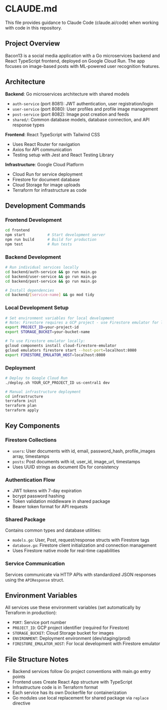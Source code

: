 # CLAUDE.md

This file provides guidance to Claude Code (claude.ai/code) when working with code in this repository.

## Project Overview

Bacon13 is a social media application with a Go microservices backend and React TypeScript frontend, deployed on Google Cloud Run. The app focuses on image-based posts with ML-powered user recognition features.

## Architecture

**Backend**: Go microservices architecture with shared models
- `auth-service` (port 8081): JWT authentication, user registration/login
- `user-service` (port 8080): User profiles and profile image management  
- `post-service` (port 8082): Image post creation and feeds
- `shared/`: Common database models, database connection, and API response types

**Frontend**: React TypeScript with Tailwind CSS
- Uses React Router for navigation
- Axios for API communication
- Testing setup with Jest and React Testing Library

**Infrastructure**: Google Cloud Platform
- Cloud Run for service deployment
- Firestore for document database
- Cloud Storage for image uploads
- Terraform for infrastructure as code

## Development Commands

### Frontend Development
```bash
cd frontend
npm start          # Start development server
npm run build      # Build for production
npm test           # Run tests
```

### Backend Development
```bash
# Run individual services locally
cd backend/auth-service && go run main.go
cd backend/user-service && go run main.go  
cd backend/post-service && go run main.go

# Install dependencies
cd backend/[service-name] && go mod tidy
```

### Local Development Setup
```bash
# Set environment variables for local development
# Note: Firestore requires a GCP project - use Firestore emulator for local testing
export PROJECT_ID=your-project-id
export STORAGE_BUCKET=your-bucket-name

# To use Firestore emulator locally:
gcloud components install cloud-firestore-emulator
gcloud emulators firestore start --host-port=localhost:8080
export FIRESTORE_EMULATOR_HOST=localhost:8080
```

### Deployment
```bash
# Deploy to Google Cloud Run
./deploy.sh YOUR_GCP_PROJECT_ID us-central1 dev

# Manual infrastructure deployment
cd infrastructure
terraform init
terraform plan
terraform apply
```

## Key Components

### Firestore Collections
- `users`: User documents with id, email, password_hash, profile_images array, timestamps
- `posts`: Post documents with id, user_id, image_url, timestamps
- Uses UUID strings as document IDs for consistency

### Authentication Flow
- JWT tokens with 7-day expiration
- bcrypt password hashing
- Token validation middleware in shared package
- Bearer token format for API requests

### Shared Package
Contains common types and database utilities:
- `models.go`: User, Post, request/response structs with Firestore tags
- `database.go`: Firestore client initialization and connection management
- Uses Firestore native mode for real-time capabilities

### Service Communication
Services communicate via HTTP APIs with standardized JSON responses using the `APIResponse` struct.

## Environment Variables

All services use these environment variables (set automatically by Terraform in production):
- `PORT`: Service port number
- `PROJECT_ID`: GCP project identifier (required for Firestore)
- `STORAGE_BUCKET`: Cloud Storage bucket for images
- `ENVIRONMENT`: Deployment environment (dev/staging/prod)
- `FIRESTORE_EMULATOR_HOST`: For local development with Firestore emulator

## File Structure Notes

- Backend services follow Go project conventions with main.go entry points
- Frontend uses Create React App structure with TypeScript
- Infrastructure code is in Terraform format
- Each service has its own Dockerfile for containerization
- Go modules use local replacement for shared package via `replace` directive